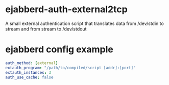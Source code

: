 # ejabberd-auth-external2tcp
A small external authentication script that translates data from /dev/stdin to stream and from stream to /dev/stdout

# ejabberd config example
```yaml
auth_method: [external]
extauth_program: "/path/to/compiled/script [addr]:[port]"
extauth_instances: 3
auth_use_cache: false
```
